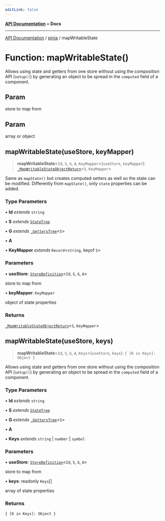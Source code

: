 ```yaml
---
editLink: false
---
```


[**API Documentation**](../../index.md) • **Docs**

***

[API Documentation](../../index.md) / [pinia](../index.md) / mapWritableState

# Function: mapWritableState()

Allows using state and getters from one store without using the composition
API (`setup()`) by generating an object to be spread in the `computed` field
of a component.

## Param

store to map from

## Param

array or object

## mapWritableState(useStore, keyMapper)

> **mapWritableState**\<`Id`, `S`, `G`, `A`, `KeyMapper`\>(`useStore`, `keyMapper`): [`_MapWritableStateObjectReturn`](../type-aliases/MapWritableStateObjectReturn.md)\<`S`, `KeyMapper`\>

Same as `mapState()` but creates computed setters as well so the state can be
modified. Differently from `mapState()`, only `state` properties can be
added.

### Type Parameters

• **Id** *extends* `string`

• **S** *extends* [`StateTree`](../type-aliases/StateTree.md)

• **G** *extends* [`_GettersTree`](../type-aliases/GettersTree.md)\<`S`\>

• **A**

• **KeyMapper** *extends* `Record`\<`string`, keyof `S`\>

### Parameters

• **useStore**: [`StoreDefinition`](../interfaces/StoreDefinition.md)\<`Id`, `S`, `G`, `A`\>

store to map from

• **keyMapper**: `KeyMapper`

object of state properties

### Returns

[`_MapWritableStateObjectReturn`](../type-aliases/MapWritableStateObjectReturn.md)\<`S`, `KeyMapper`\>

## mapWritableState(useStore, keys)

> **mapWritableState**\<`Id`, `S`, `G`, `A`, `Keys`\>(`useStore`, `keys`): `{ [K in Keys]: Object }`

Allows using state and getters from one store without using the composition
API (`setup()`) by generating an object to be spread in the `computed` field
of a component.

### Type Parameters

• **Id** *extends* `string`

• **S** *extends* [`StateTree`](../type-aliases/StateTree.md)

• **G** *extends* [`_GettersTree`](../type-aliases/GettersTree.md)\<`S`\>

• **A**

• **Keys** *extends* `string` \| `number` \| `symbol`

### Parameters

• **useStore**: [`StoreDefinition`](../interfaces/StoreDefinition.md)\<`Id`, `S`, `G`, `A`\>

store to map from

• **keys**: readonly `Keys`[]

array of state properties

### Returns

`{ [K in Keys]: Object }`
